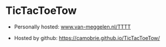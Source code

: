 # TicTacToeTow

- Personally hosted: 
www.van-meggelen.nl/TTTT

- Hosted by github: 
https://camobrie.github.io/TicTacToeTow/
 
